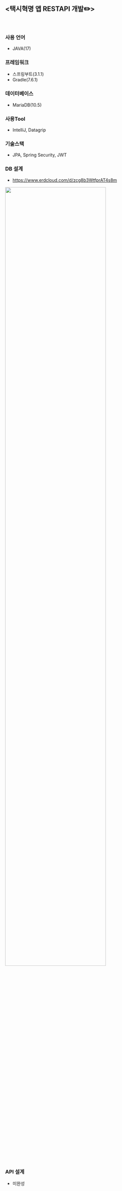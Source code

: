 ## <택시혁명 앱 RESTAPI 개발✏️>
</br>

### 사용 언어
- JAVA(17)

### 프레임워크
- 스프링부트(3.1.1)
- Gradle(7.6.1)

### 데이터베이스
- MariaDB(10.5)

### 사용Tool
- IntelliJ, Datagrip

### 기술스택
- JPA, Spring Security, JWT

### DB 설계
- https://www.erdcloud.com/d/zcg8b3WtfprAT4s8m
<img width="80%" src="https://github.com/jeonghyeon4782/jeonghyeon4782/assets/102511188/dca2152a-9a0d-47f9-bc2f-f880d5cc6c92"/>

### API 설계
- 미완성
